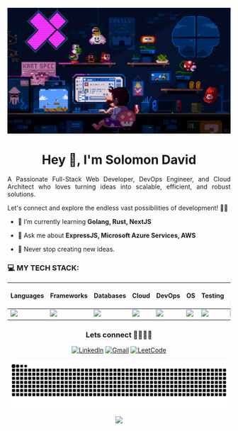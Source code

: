 ![](./assets/banner-01.gif)

<h1 align="center">Hey 👋, I'm Solomon David</h1>

<p align="center">
 
<!--<a href="https://github.com/solomonjdavid001"> 
 <img src="https://readme-typing-svg.demolab.com?font=Georgia&size=18&duration=3000&pause=100&multiline=true&width=550&height=80&lines=Backend+Developer;MERN|JavaScript|Python" alt="Typing SVG" />
</a>
-->

<p align="justify">A Passionate Full-Stack Web Developer, DevOps Engineer, and Cloud Architect who loves turning ideas into scalable, efficient, and robust solutions.</p>
Let's connect and explore the endless vast possibilities of development! 🚀✨
</p>

<!--<img align="right" src="./Designer-4.png" width="170"> -->

- 🌱 I’m currently learning **Golang, Rust, NextJS**

- 💬 Ask me about **ExpressJS, Microsoft Azure Services, AWS**

- 🚀 Never stop creating new ideas.


### 💻 MY TECH STACK:

| Languages | Frameworks | Databases | Cloud | DevOps | OS | Testing | Runtime / Package Managers | Desktop / Mobile Apps |
| --------- | ---------- | --------- | ----- | ------ | -- | ------- | -------------------------- | --------------------- |
| <img src="https://skillicons.dev/icons?i=javascript,typescript,html,css,python,go,rust,cpp&perline=3" /> | <img src="https://skillicons.dev/icons?i=react,nextjs,express,nest,tailwind&perline=3" />  |  <img src="https://skillicons.dev/icons?i=mongo,mysql,redis&perline=3" /> | <img src="https://skillicons.dev/icons?i=azure,aws,gcp,vercel,heroku&perline=3" /> | <img src="https://skillicons.dev/icons?i=docker,kubernetes,terraform,grafana,prometheus,terraform,githubactions&perline=3" /> | <img src="https://skillicons.dev/icons?i=linux,ubuntu,apple,windows,raspberrypi&perline=3" /> | <img src="https://skillicons.dev/icons?i=jest,selenium&perline=3" /> | <img src="https://skillicons.dev/icons?i=vite,bun,npm,pnpm,yarn&perline=3" /> | <img src="https://skillicons.dev/icons?i=electron,tauri&perline=3" /> |

<div align="center">
<div><h3>Lets connect 👨🏻‍💻✨ </h3></div>
  
[![LinkedIn](https://img.shields.io/badge/linkedin-%230077B5.svg?style=for-the-badge&logo=linkedin&logoColor=white)](https://www.linkedin.com/in/solomonjdavid001)
[![Gmail](https://img.shields.io/badge/Gmail-D14836?style=for-the-badge&logo=gmail&logoColor=white)](solomonjdavid001@gmail.com)
[![LeetCode](https://img.shields.io/badge/-LeetCode-FFA116?style=for-the-badge&logo=LeetCode&logoColor=black)](https://leetcode.com/Solomon_david01)

<img src="https://raw.githubusercontent.com/solomonjdavid001/solomonjdavid001/output/snake.svg" alt="Snake animation" />

</div>

<p align="center">
  <a href="https://github.com/solomonjdavid001"><img src="https://readme-typing-svg.herokuapp.com/?lines=Thanks%20For%20Visiting!;Take%20A%20Look%20at%20my%20Repositories%20⭐👇;Follow..;Your%20Dreams%20✨;&font=Candara&center=true&width=650&height=100&color=58a6ff&vCenter=true&size=20"></a>
</p>


